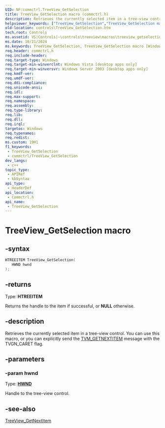 ```yaml
---
UID: NF:commctrl.TreeView_GetSelection
title: TreeView_GetSelection macro (commctrl.h)
description: Retrieves the currently selected item in a tree-view control. You can use this macro, or you can explicitly send the TVM_GETNEXTITEM message with the TVGN_CARET flag.
helpviewer_keywords: ["TreeView_GetSelection","TreeView_GetSelection macro [Windows Controls]","_win32_TreeView_GetSelection","_win32_TreeView_GetSelection_cpp","commctrl/TreeView_GetSelection","controls.TreeView_GetSelection","controls._win32_TreeView_GetSelection"]
old-location: controls\TreeView_GetSelection.htm
tech.root: Controls
ms.assetid: VS|Controls|~\controls\treeview\macros\treeview_getselection.htm
ms.date: 10/21/2024
ms.keywords: TreeView_GetSelection, TreeView_GetSelection macro [Windows Controls], _win32_TreeView_GetSelection, _win32_TreeView_GetSelection_cpp, commctrl/TreeView_GetSelection, controls.TreeView_GetSelection, controls._win32_TreeView_GetSelection
req.header: commctrl.h
req.include-header: 
req.target-type: Windows
req.target-min-winverclnt: Windows Vista [desktop apps only]
req.target-min-winversvr: Windows Server 2003 [desktop apps only]
req.kmdf-ver: 
req.umdf-ver: 
req.ddi-compliance: 
req.unicode-ansi: 
req.idl: 
req.max-support: 
req.namespace: 
req.assembly: 
req.type-library: 
req.lib: 
req.dll: 
req.irql: 
targetos: Windows
req.typenames: 
req.redist: 
ms.custom: 19H1
f1_keywords:
 - TreeView_GetSelection
 - commctrl/TreeView_GetSelection
dev_langs:
 - c++
topic_type:
 - APIRef
 - kbSyntax
api_type:
 - HeaderDef
api_location:
 - Commctrl.h
api_name:
 - TreeView_GetSelection
---
```


# TreeView_GetSelection macro

## -syntax

```cpp
HTREEITEM TreeView_GetSelection(
   HWND hwnd
);
```

## -returns

Type: **HTREEITEM**

Returns the handle to the item if successful, or <b>NULL</b> otherwise.


## -description

Retrieves the currently selected item in a tree-view control. You can use this macro, or you can explicitly send the <a href="/windows/desktop/Controls/tvm-getnextitem">TVM_GETNEXTITEM</a> message with the TVGN_CARET flag.

## -parameters

### -param hwnd

Type: <b><a href="/windows/desktop/WinProg/windows-data-types">HWND</a></b>

Handle to the tree-view control.

## -see-also

<a href="/windows/desktop/api/commctrl/nf-commctrl-treeview_getnextitem">TreeView_GetNextItem</a>
